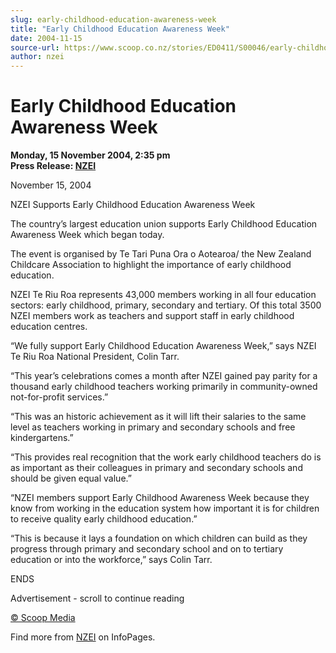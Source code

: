 ```yaml
---
slug: early-childhood-education-awareness-week
title: "Early Childhood Education Awareness Week"
date: 2004-11-15
source-url: https://www.scoop.co.nz/stories/ED0411/S00046/early-childhood-education-awareness-week.htm
author: nzei
---
```

Early Childhood Education Awareness Week
========================================

**Monday, 15 November 2004, 2:35 pm**  
**Press Release: [NZEI](https://info.scoop.co.nz/NZEI)**

November 15, 2004

NZEI Supports Early Childhood Education Awareness Week

The country’s largest education union supports Early Childhood Education Awareness Week which began today.

The event is organised by Te Tari Puna Ora o Aotearoa/ the New Zealand Childcare Association to highlight the importance of early childhood education.

NZEI Te Riu Roa represents 43,000 members working in all four education sectors: early childhood, primary, secondary and tertiary. Of this total 3500 NZEI members work as teachers and support staff in early childhood education centres.

“We fully support Early Childhood Education Awareness Week,” says NZEI Te Riu Roa National President, Colin Tarr.

“This year’s celebrations comes a month after NZEI gained pay parity for a thousand early childhood teachers working primarily in community-owned not-for-profit services.”

“This was an historic achievement as it will lift their salaries to the same level as teachers working in primary and secondary schools and free kindergartens.”

“This provides real recognition that the work early childhood teachers do is as important as their colleagues in primary and secondary schools and should be given equal value.”

“NZEI members support Early Childhood Awareness Week because they know from working in the education system how important it is for children to receive quality early childhood education.”

“This is because it lays a foundation on which children can build as they progress through primary and secondary school and on to tertiary education or into the workforce,” says Colin Tarr.

ENDS  

Advertisement - scroll to continue reading





[© Scoop Media](http://www.scoop.co.nz/about/terms.html)

Find more from [NZEI](https://info.scoop.co.nz/NZEI) on InfoPages.